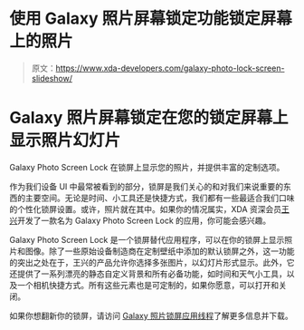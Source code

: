 # 使用 Galaxy 照片屏幕锁定功能锁定屏幕上的照片

> 原文：<https://www.xda-developers.com/galaxy-photo-lock-screen-slideshow/>

# Galaxy 照片屏幕锁定在您的锁定屏幕上显示照片幻灯片

Galaxy Photo Screen Lock 在锁屏上显示您的照片，并提供丰富的定制选项。

作为我们设备 UI 中最常被看到的部分，锁屏是我们关心的和对我们来说重要的东西的主要空间。无论是时间、小工具还是快捷方式，我们都有一些最适合我们口味的个性化锁屏设置。或许，照片就在其中。如果你的情况属实，XDA 资深会员[王兴](http://forum.xda-developers.com/member.php?u=4693437)开发了一款名为 Galaxy Photo Screen Lock 的应用，你可能会感兴趣。

Galaxy Photo Screen Lock 是一个锁屏替代应用程序，可以在你的锁屏上显示照片和图像。除了一些原始设备制造商在定制壁纸中添加的默认锁屏之外，这一功能的突出之处在于，王兴的产品允许你选择多张图片，以幻灯片形式显示。此外，它还提供了一系列漂亮的静态自定义背景和所有必备功能，如时间和天气小工具，以及一个相机快捷方式。所有这些元素也是可定制的，如果你愿意，可以打开和关闭。

如果你想翻新你的锁屏，请访问 [Galaxy 照片锁屏应用线程](http://forum.xda-developers.com/android/apps-games/app-favorite-photos-to-dress-lock-screen-t2804998)了解更多信息并下载。